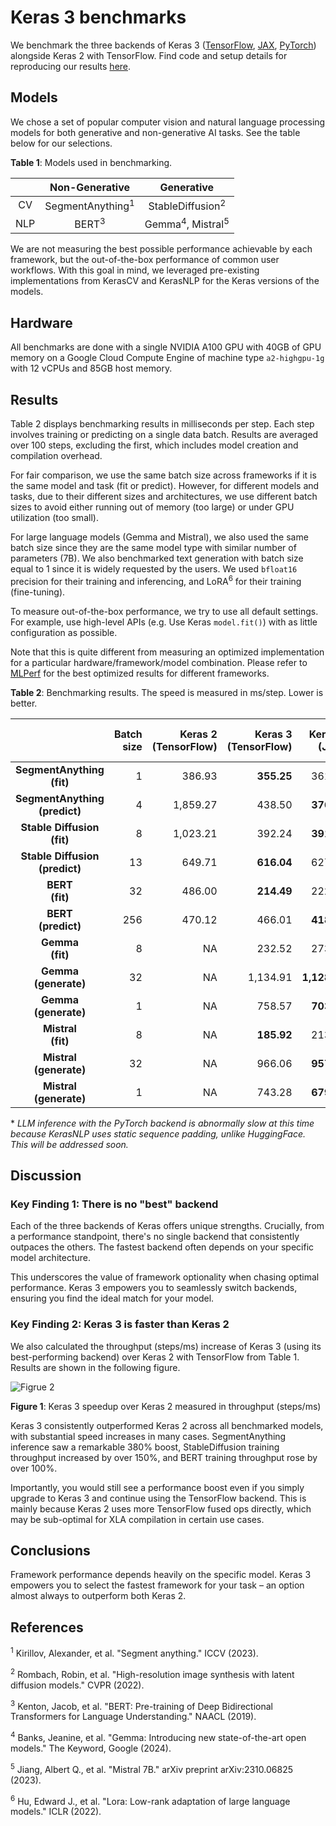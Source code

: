 # Keras 3 benchmarks

We benchmark the three backends of Keras 3
([TensorFlow](https://tensorflow.org/),
[JAX](https://jax.readthedocs.io/en/latest/), [PyTorch](https://pytorch.org/))
alongside Keras 2 with TensorFlow. Find code and setup details for reproducing
our results [here](https://github.com/haifeng-jin/keras-benchmarks/tree/v0.0.5).

## Models

We chose a set of popular computer vision and natural language processing models
for both generative and non-generative AI tasks. See the table below for our
selections.

**Table 1**: Models used in benchmarking.

| | Non-Generative | Generative |
|:---:|:---:|:---:|
| CV | SegmentAnything<sup>1</sup> | StableDiffusion<sup>2</sup> |
| NLP | BERT<sup>3</sup> | Gemma<sup>4</sup>, Mistral<sup>5</sup> |

We are not measuring the best possible performance achievable by each framework,
but the out-of-the-box performance of common user workflows. With this goal in
mind, we leveraged pre-existing implementations from KerasCV and KerasNLP for
the Keras versions of the models.

## Hardware

All benchmarks are done with a single NVIDIA A100 GPU with 40GB of GPU memory on
a Google Cloud Compute Engine of machine type `a2-highgpu-1g` with 12 vCPUs and
85GB host memory.

## Results

Table 2 displays benchmarking results in milliseconds per step. Each step
involves training or predicting on a single data batch. Results are averaged
over 100 steps, excluding the first, which includes model creation and
compilation overhead.

For fair comparison, we use the same batch size across frameworks if it is the
same model and task (fit or predict). However, for different models and tasks,
due to their different sizes and architectures, we use different batch sizes to
avoid either running out of memory (too large) or under GPU utilization (too
small).

For large language models (Gemma and Mistral), we also used the same batch size
since they are the same model type with similar number of parameters (7B). We
also benchmarked text generation with batch size equal to 1 since it is widely
requested by the users. We used `bfloat16` precision for their training and
inferencing, and LoRA<sup>6</sup> for their training (fine-tuning).

To measure out-of-the-box performance, we try to use all default settings.
For example, use high-level APIs (e.g. Use Keras `model.fit()`) with as little
configuration as possible.

Note that this is quite different from measuring an optimized implementation for
a particular hardware/framework/model combination. Please refer to
[MLPerf](https://mlcommons.org/benchmarks/) for the best optimized results for
different frameworks.

**Table 2**: Benchmarking results. The speed is measured in ms/step. Lower is
better.

| | Batch<br>size | Keras 2<br>(TensorFlow) | Keras 3<br>(TensorFlow) | Keras 3<br>(JAX) | Keras 3<br>(PyTorch)<br>(eager) | Keras 3<br>(best) |
|:---:|---:|---:|---:|---:|---:|---:|
| **SegmentAnything<br>(fit)** | 1 | 386.93 | **355.25** | 361.69 | 1,388.87 | **355.25** |
| **SegmentAnything<br>(predict)** | 4 | 1,859.27 | 438.50 | **376.34** | 1,720.96 | **376.34** |
| **Stable Diffusion<br>(fit)** | 8 | 1,023.21 | 392.24 | **391.21** | 823.44 | **391.21** |
| **Stable Diffusion<br>(predict)** | 13 | 649.71 | **616.04** | 627.27 | 1,337.17 | **616.04** |
| **BERT<br>(fit)** | 32 | 486.00 | **214.49** | 222.37 | 808.68 | **214.49** |
| **BERT<br>(predict)** | 256 | 470.12 | 466.01 | **418.72** | 1,865.98 | **418.72** |
| **Gemma<br>(fit)** | 8 | NA | 232.52 | 273.67 | 525.15 | **232.52** |
| **Gemma<br>(generate)** | 32 | NA | 1,134.91 | **1,128.21** | 7,952.67<sup>*</sup> | **1,128.21** |
| **Gemma<br>(generate)** | 1 | NA | 758.57 | **703.46** | 7,649.40<sup>*</sup> | **703.46** |
| **Mistral<br>(fit)** | 8 | NA | **185.92** | 213.22 | 452.12 | **185.92** |
| **Mistral<br>(generate)** | 32 | NA | 966.06 | **957.25** | 10,932.59<sup>*</sup> | **957.25** |
| **Mistral<br>(generate)** | 1 | NA | 743.28 | **679.30** | 11,054.67<sup>*</sup> | **679.30** |

\* _LLM inference with the PyTorch backend is abnormally slow at this time
because KerasNLP uses static sequence padding, unlike HuggingFace. This will be
addressed soon._

## Discussion

### Key Finding 1: There is no "best" backend

Each of the three backends of Keras offers unique strengths. Crucially, from a
performance standpoint, there's no single backend that consistently outpaces the
others. The fastest backend often depends on your specific model architecture.

This underscores the value of framework optionality when chasing optimal
performance. Keras 3 empowers you to seamlessly switch backends, ensuring you
find the ideal match for your model.

### Key Finding 2: Keras 3 is faster than Keras 2

We also calculated the throughput (steps/ms) increase of Keras 3 (using its
best-performing backend) over Keras 2 with TensorFlow from Table 1. Results are
shown in the following figure.

![Figrue 2](https://i.imgur.com/jPncf0F.png)

**Figure 1**: Keras 3 speedup over Keras 2 measured in throughput (steps/ms)

Keras 3 consistently outperformed Keras 2 across all benchmarked models, with
substantial speed increases in many cases. SegmentAnything inference saw a
remarkable 380% boost, StableDiffusion training throughput increased by over
150%, and BERT training throughput rose by over 100%.

Importantly, you would still see a performance boost even if you simply upgrade
to Keras 3 and continue using the TensorFlow backend. This is mainly because
Keras 2 uses more TensorFlow fused ops directly, which may be sub-optimal for
XLA compilation in certain use cases.


## Conclusions

Framework performance depends heavily on the specific model. Keras 3 empowers
you to select the fastest framework for your task – an option almost always to
outperform both Keras 2.

## References

<sup>1</sup> Kirillov, Alexander, et al. "Segment anything." ICCV (2023).

<sup>2</sup> Rombach, Robin, et al. "High-resolution image synthesis with
latent diffusion models." CVPR (2022).

<sup>3</sup> Kenton, Jacob, et al. "BERT: Pre-training of Deep Bidirectional
Transformers for Language Understanding." NAACL (2019).

<sup>4</sup> Banks, Jeanine, et al. "Gemma: Introducing new state-of-the-art
open models." The Keyword, Google (2024).

<sup>5</sup> Jiang, Albert Q., et al. "Mistral 7B." arXiv preprint
arXiv:2310.06825 (2023).

<sup>6</sup> Hu, Edward J., et al. "Lora: Low-rank adaptation of large language
models." ICLR (2022).
